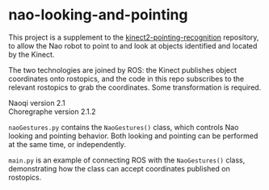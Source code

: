# nao-looking-and-pointing
This project is a supplement to the [kinect2-pointing-recognition](https://github.com/thomasweng15/kinect2_pointing_recognition) repository, to allow the Nao robot to point to and look at objects identified and located by the Kinect. 

The two technologies are joined by ROS: the Kinect publishes object coordinates onto rostopics, and the code in this repo subscribes to the relevant rostopics to grab the coordinates. Some transformation is required. 

Naoqi version 2.1   
Choregraphe version 2.1.2

`naoGestures.py` contains the `NaoGestures()` class, which controls Nao looking and pointing behavior. Both looking and pointing can be performed at the same time, or independently. 

`main.py` is an example of connecting ROS with the `NaoGestures()` class, demonstrating how the class can accept coordinates published on rostopics. 
